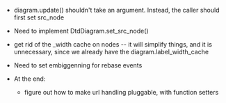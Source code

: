 
* diagram.update() shouldn't take an argument. Instead, the caller should first
  set src_node
* Need to implement DtdDiagram.set_src_node()
* get rid of the _width cache on nodes -- it will simplify things, and it is 
  unnecessary, since we already have the diagram.label_width_cache

* Need to set embiggenning for rebase events

* At the end:
    * figure out how to make url handling pluggable, with function setters



